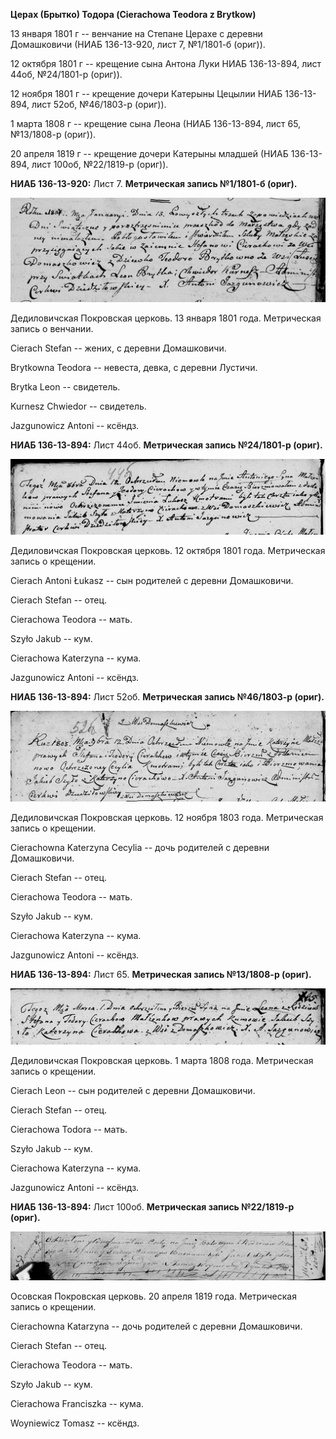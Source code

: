 **Церах (Брытко) Тодора (Cierachowa Teodora z Brytkow)**

13 января 1801 г -- венчание на Степане Церахе с деревни Домашковичи
(НИАБ 136-13-920, лист 7, №1/1801-б (ориг)).

12 октября 1801 г -- крещение сына Антона Луки НИАБ 136-13-894, лист
44об, №24/1801-р (ориг)).

12 ноября 1801 г -- крещение дочери Катерыны Цецылии НИАБ 136-13-894,
лист 52об, №46/1803-р (ориг)).

1 марта 1808 г -- крещение сына Леона (НИАБ 136-13-894, лист 65,
№13/1808-р (ориг)).

20 апреля 1819 г -- крещение дочери Катерыны младшей (НИАБ 136-13-894,
лист 100об, №22/1819-р (ориг)).

**НИАБ 136-13-920:** Лист 7. **Метрическая запись №1/1801-б (ориг).**

![](./media/306e1f4b367e721316abfc488224823f51366d3e.png)

Дедиловичская Покровская церковь. 13 января 1801 года. Метрическая
запись о венчании.

Cierach Stefan -- жених, с деревни Домашковичи.

Brytkowna Teodora -- невеста, девка, с деревни Лустичи.

Brytka Leon -- свидетель.

Kurnesz Chwiedor -- свидетель.

Jazgunowicz Antoni -- ксёндз.

**НИАБ 136-13-894:** Лист 44об. **Метрическая запись №24/1801-р
(ориг).**

![](./media/6bb035835220fb5f8fff2575f6c2c92123c2eb40.png)

Дедиловичская Покровская церковь. 12 октября 1801 года. Метрическая
запись о крещении.

Cierach Antoni Łukasz -- сын родителей с деревни Домашковичи.

Cierach Stefan -- отец.

Cierachowa Teodora -- мать.

Szyło Jakub -- кум.

Cierachowa Katerzyna -- кума.

Jazgunowicz Antoni -- ксёндз.

**НИАБ 136-13-894:** Лист 52об. **Метрическая запись №46/1803-р
(ориг).**

![](./media/851ce8b2eeda3cae1029fc523b34e69836f81e90.png)

Дедиловичская Покровская церковь. 12 ноября 1803 года. Метрическая
запись о крещении.

Cierachowna Katerzyna Cecylia -- дочь родителей с деревни Домашковичи.

Cierach Stefan -- отец.

Cierachowa Teodora -- мать.

Szyło Jakub -- кум.

Cierachowa Katerzyna -- кума.

Jazgunowicz Antoni -- ксёндз.

**НИАБ 136-13-894:** Лист 65. **Метрическая запись №13/1808-р (ориг).**

![](./media/c9e1fca2df3b972bf20047abf0cefadd0e00c7a7.png)

Дедиловичская Покровская церковь. 1 марта 1808 года. Метрическая запись
о крещении.

Cierach Leon -- сын родителей с деревни Домашковичи.

Cierach Stefan -- отец.

Cierachowa Todora -- мать.

Szyło Jakub -- кум.

Cierachowa Katerzyna -- кума.

Jazgunowicz Antoni -- ксёндз.

**НИАБ 136-13-894:** Лист 100об. **Метрическая запись №22/1819-р
(ориг).**

![](./media/180057d62b2adeb5af3e435e32556e5a405149c4.png)

Осовская Покровская церковь. 20 апреля 1819 года. Метрическая запись о
крещении.

Cierachowna Katarzyna -- дочь родителей с деревни Домашковичи.

Cierach Stefan -- отец.

Cierachowa Teodora -- мать.

Szyło Jakub -- кум.

Cierachowa Franciszka -- кума.

Woyniewicz Tomasz -- ксёндз.
